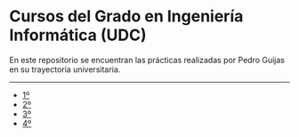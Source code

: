 # Cursos del Grado en Ingeniería Informática (UDC)

En este repositorio se encuentran las prácticas realizadas por Pedro Guijas en su trayectoria universitaria.

---

- [1º](1)
- [2º](2)
- [3º](3)
- [4º](4)
